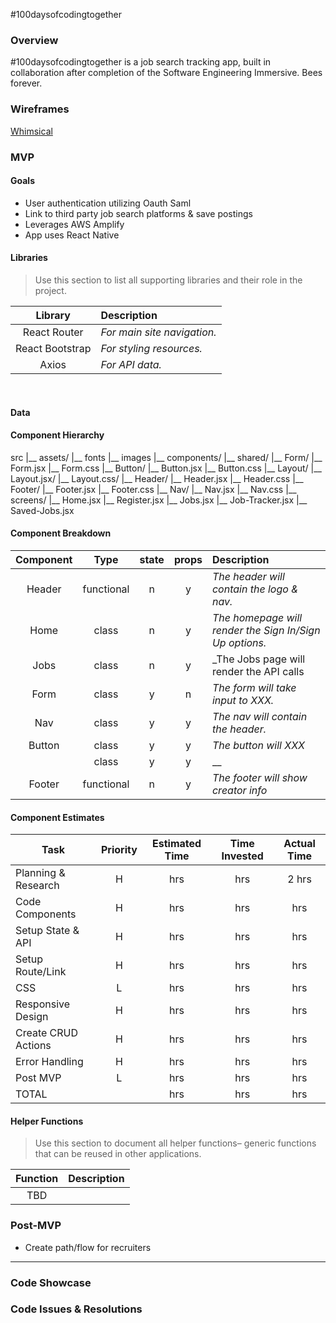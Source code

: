 #100daysofcodingtogether

### Overview 
#100daysofcodingtogether is a job search tracking app, built in collaboration after completion of the Software Engineering Immersive. Bees forever. 

### Wireframes
[Whimsical](https://whimsical.com/8f5LCvH8VBg4nkUMM9ruvw@2Ux7TurymLbAVwquNxQS)

### MVP

#### Goals

- User authentication utilizing Oauth Saml
- Link to third party job search platforms & save postings 
- Leverages AWS Amplify
- App uses React Native

#### Libraries

> Use this section to list all supporting libraries and their role in the project.

|     Library     | Description                 |
| :-------------: | :-------------------------- |
|  React Router   | _For main site navigation._ |
| React Bootstrap | _For styling resources._    |
|      Axios      | _For API data._             |

<br>

#### Data



#### Component Hierarchy

src
|__ assets/
      |__ fonts
      |__ images
|__ components/
     |__ shared/
          |__ Form/
                |__ Form.jsx
                |__ Form.css
          |__ Button/
                |__ Button.jsx
                |__ Button.css
          |__ Layout/
                |__ Layout.jsx/
                |__ Layout.css/
                    |__ Header/
                          |__ Header.jsx
                          |__ Header.css
                    |__ Footer/
                          |__ Footer.jsx
                          |__ Footer.css
                    |__ Nav/
                          |__ Nav.jsx
                          |__ Nav.css
|__ screens/
      |__ Home.jsx
      |__ Register.jsx
      |__ Jobs.jsx
      |__ Job-Tracker.jsx
      |__ Saved-Jobs.jsx




#### Component Breakdown

| Component |    Type    | state | props | Description                                               |
| :-------: | :--------: | :---: | :---: | :-------------------------------------------------------- |
|  Header   | functional |   n   |   y   | _The header will contain the logo & nav._                 |
|   Home    |   class    |   n   |   y   | _The homepage will render the Sign In/Sign Up options._   |
|   Jobs    |   class    |   n   |   y   | _The Jobs page will render the API calls                  |
|   Form    |   class    |   y   |   n   | _The form will take input to XXX._                        |
|   Nav     |   class    |   y   |   y   | _The nav will contain the header._                        |
|  Button   |   class    |   y   |   y   | _The button will XXX_                                     |
|           |   class    |   y   |   y   | __                                                        |
|  Footer   | functional |   n   |   y   | _The footer will show creator info_                       |

#### Component Estimates

| Task                | Priority | Estimated Time | Time Invested | Actual Time |
| ------------------- | :------: | :------------: | :-----------: | :---------: |
| Planning & Research |    H     |      hrs       |     hrs       |   2 hrs     |
| Code Components     |    H     |      hrs       |     hrs       |    hrs      |
| Setup State & API   |    H     |      hrs       |     hrs       |    hrs      |
| Setup Route/Link    |    H     |      hrs       |     hrs       |    hrs      |
| CSS                 |    L     |      hrs       |     hrs       |    hrs      |
| Responsive Design   |    H     |      hrs       |     hrs       |    hrs      |
| Create CRUD Actions |    H     |      hrs       |     hrs       |    hrs      |
| Error Handling      |    H     |      hrs       |     hrs       |    hrs      |
| Post MVP            |    L     |      hrs       |     hrs       |    hrs      |
| TOTAL               |          |      hrs       |     hrs       |    hrs      |

#### Helper Functions

> Use this section to document all helper functions– generic functions that can be reused in other applications.

| Function | Description |
| :------: | :---------- |
|   TBD    |             |

### Post-MVP

- Create path/flow for recruiters

---

### Code Showcase



### Code Issues & Resolutions


````
